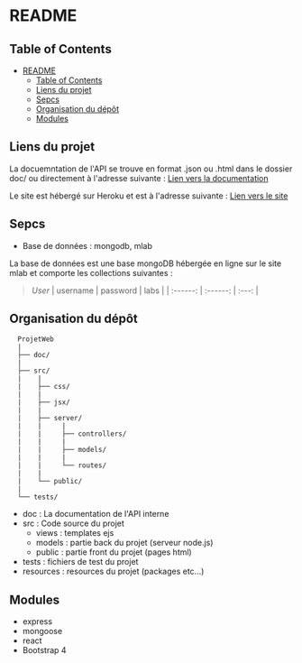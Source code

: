 # README

## Table of Contents

- [README](#readme)
  - [Table of Contents](#table-of-contents)
  - [Liens du projet](#liens-du-projet)
  - [Sepcs](#sepcs)
  - [Organisation du dépôt](#organisation-du-d%C3%A9p%C3%B4t)
  - [Modules](#modules)

## Liens du projet

La docuemntation de l'API se trouve en format .json ou .html dans le dossier doc/
ou directement à l'adresse suivante :
[Lien vers la documentation](http://julien.pilleux.emi.u-bordeaux.fr/doc/doc.html)

Le site est hébergé sur Heroku et est à l'adresse suivante :
[Lien vers le site](https://collab-lab.herokuapp.com/)

## Sepcs

- Base de données : mongodb, mlab

La base de données est une base mongoDB hébergée en ligne sur le site mlab et
comporte les collections suivantes :

> _User_
> | username | password | labs |
> | :------: | :------: | :---: |

## Organisation du dépôt

```
  ProjetWeb
  |
  ├── doc/
  |
  ├── src/
  |    |
  |    ├── css/
  |    |
  |    ├── jsx/
  |    |
  |    ├── server/
  |    |     |
  |    |     ├── controllers/
  |    |     |
  |    |     ├── models/
  |    |     |
  |    |     └── routes/
  |    |
  |    └── public/
  |
  └── tests/
```

- doc : La documentation de l'API interne
- src : Code source du projet
  - views : templates ejs
  - models : partie back du projet (serveur node.js)
  - public : partie front du projet (pages html)
- tests : fichiers de test du projet
- resources : resources du projet (packages etc...)

## Modules

- express
- mongoose
- react
- Bootstrap 4

